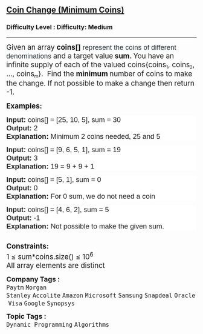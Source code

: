 <h2><a href="https://www.geeksforgeeks.org/problems/number-of-coins1824/1?page=1&company=Google&difficulty=Basic,Easy,Medium,Hard&status=unsolved&sortBy=submissions">Coin Change (Minimum Coins)</a></h2><h3>Difficulty Level : Difficulty: Medium</h3><hr><div class="problems_problem_content__Xm_eO"><p><span style="font-size: 14pt;">Given an array <strong>coins[]</strong></span><strong style="box-sizing: border-box; margin: 0px; padding: 0px; border: 0px; font-size: 18px; vertical-align: baseline; color: #273239; font-family: Nunito, sans-serif; letter-spacing: 0.162px; background-color: #ffffff;"><strong style="box-sizing: border-box; margin: 0px; padding: 0px; border: 0px; vertical-align: baseline;">&nbsp;</strong></strong><span style="box-sizing: border-box; margin: 0px; padding: 0px; border: 0px; font-size: 18px; vertical-align: baseline; color: #273239; font-family: Nunito, sans-serif; letter-spacing: 0.162px; background-color: #ffffff;">represent the coins of different denominations </span><span style="font-size: 14pt;">and a target value</span><strong style="font-size: 14pt;"> sum. </strong><span style="font-size: 14pt;">You have an infinite supply of each of the valued coins{coins</span><sub>1</sub><span style="font-size: 14pt;">, coins</span><sub>2</sub><span style="font-size: 14pt;">, ..., coins</span><sub>m</sub><span style="font-size: 14pt;">}. </span><span style="font-size: 14pt;">&nbsp;Find the <strong>minimum </strong>number of coins to make the change. If not possible to make a change then return -1.</span></p>
<p><span style="font-size: 14pt;"><strong>Examples:</strong></span></p>
<pre dir="ltr" style="color: #222222; font-family: Arial, Helvetica, sans-serif; font-size: small; white-space: normal; background-color: #ffffff;"><span style="font-size: 14pt;"><strong>Input:</strong>&nbsp;coins[] = [25, 10, 5], sum = 30</span><br><span style="font-size: 14pt;"><strong>Output:</strong>&nbsp;2</span><br><span style="font-size: 14pt;"><strong>Explanation:</strong>&nbsp;Minimum 2 coins needed, 25 and 5 &nbsp;</span></pre>
<pre dir="ltr" style="color: #222222; font-family: Arial, Helvetica, sans-serif; font-size: small; white-space: normal; background-color: #ffffff;"><span style="font-size: 14pt;"><strong>Input:</strong>&nbsp;coins[] = [9, 6, 5, 1], sum = 19</span><br><span style="font-size: 14pt;"><strong>Output:&nbsp;</strong>3</span><br><span style="font-size: 14pt;"><strong>Explanation:</strong>&nbsp;19 = 9 + 9 + 1</span></pre>
<pre dir="ltr" style="color: #222222; font-family: Arial, Helvetica, sans-serif; font-size: small; white-space: normal; background-color: #ffffff;"><span style="font-size: 14pt;"><strong>Input:</strong>&nbsp;coins[] = [5, 1], sum = 0</span><br><span style="font-size: 14pt;"><strong>Output:&nbsp;</strong>0</span><br><span style="font-size: 14pt;"><strong>Explanation:</strong>&nbsp;For 0 sum, we do not need a coin</span></pre>
<pre dir="ltr" style="color: #222222; font-family: Arial, Helvetica, sans-serif; font-size: small; white-space: normal; background-color: #ffffff;"><span style="font-size: 14pt;"><strong>Input:</strong>&nbsp;coins[] = [4, 6, 2], sum = 5</span><br><span style="font-size: 14pt;"><strong>Output:&nbsp;</strong>-1</span><br><span style="font-size: 14pt;"><strong>Explanation:</strong>&nbsp;Not possible to make the given sum.</span></pre>
<div>&nbsp;</div>
<div><span style="font-size: 14pt;"><strong>Constraints:</strong><br>1 ≤ sum*coins.size()&nbsp;≤ 10<sup>6</sup><br>All array elements are distinct</span></div></div><p><span style=font-size:18px><strong>Company Tags : </strong><br><code>Paytm</code>&nbsp;<code>Morgan Stanley</code>&nbsp;<code>Accolite</code>&nbsp;<code>Amazon</code>&nbsp;<code>Microsoft</code>&nbsp;<code>Samsung</code>&nbsp;<code>Snapdeal</code>&nbsp;<code>Oracle</code>&nbsp;<code>Visa</code>&nbsp;<code>Google</code>&nbsp;<code>Synopsys</code>&nbsp;<br><p><span style=font-size:18px><strong>Topic Tags : </strong><br><code>Dynamic Programming</code>&nbsp;<code>Algorithms</code>&nbsp;